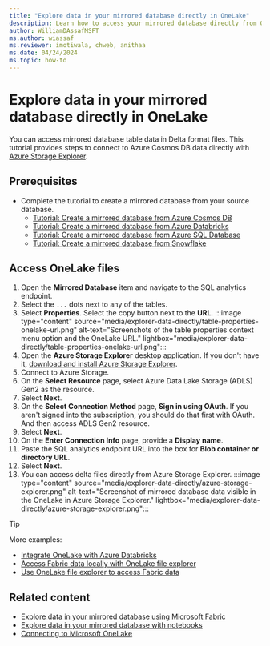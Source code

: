```yaml
---
title: "Explore data in your mirrored database directly in OneLake"
description: Learn how to access your mirrored database directly from OneLake in Delta format.
author: WilliamDAssafMSFT
ms.author: wiassaf
ms.reviewer: imotiwala, chweb, anithaa
ms.date: 04/24/2024
ms.topic: how-to
---
```

# Explore data in your mirrored database directly in OneLake

You can access mirrored database table data in Delta format files. This tutorial provides steps to connect to Azure Cosmos DB data directly with [Azure Storage Explorer](../../onelake/onelake-azure-storage-explorer.md).

## Prerequisites

- Complete the tutorial to create a mirrored database from your source database.
    - [Tutorial: Create a mirrored database from Azure Cosmos DB](azure-cosmos-db-tutorial.md)
    - [Tutorial: Create a mirrored database from Azure Databricks](azure-databricks-tutorial.md)
    - [Tutorial: Create a mirrored database from Azure SQL Database](azure-sql-database-tutorial.md)
    - [Tutorial: Create a mirrored database from Snowflake](snowflake-tutorial.md)

## Access OneLake files

1. Open the **Mirrored Database** item and navigate to the SQL analytics endpoint.
1. Select the `...` dots next to any of the tables.
1. Select **Properties**. Select the copy button next to the **URL**.
    :::image type="content" source="media/explorer-data-directly/table-properties-onelake-url.png" alt-text="Screenshots of the table properties context menu option and the OneLake URL." lightbox="media/explorer-data-directly/table-properties-onelake-url.png":::
1. Open the **Azure Storage Explorer** desktop application. If you don't have it, [download and install Azure Storage Explorer](https://azure.microsoft.com/products/storage/storage-explorer).
1. Connect to Azure Storage.
1. On the **Select Resource** page, select Azure Data Lake Storage (ADLS) Gen2 as the resource.
1. Select **Next**.
1. On the **Select Connection Method** page, **Sign in using OAuth**. If you aren't signed into the subscription, you should do that first with OAuth. And then access ADLS Gen2 resource.
1. Select **Next**.
1. On the **Enter Connection Info** page, provide a **Display name**.
1. Paste the SQL analytics endpoint URL into the box for **Blob container or directory URL**.
1. Select **Next**.
1. You can access delta files directly from Azure Storage Explorer.
    :::image type="content" source="media/explorer-data-directly/azure-storage-explorer.png" alt-text="Screenshot of mirrored database data visible in the OneLake in Azure Storage Explorer." lightbox="media/explorer-data-directly/azure-storage-explorer.png":::

> [!TIP]
> More examples:
>
> - [Integrate OneLake with Azure Databricks](../../onelake/onelake-azure-databricks.md)
> - [Access Fabric data locally with OneLake file explorer](../../onelake/onelake-file-explorer.md)
> - [Use OneLake file explorer to access Fabric data](../../onelake/onelake-file-explorer.md)

## Related content

- [Explore data in your mirrored database using Microsoft Fabric](explore.md)
- [Explore data in your mirrored database with notebooks](explore-onelake-shortcut.md)
- [Connecting to Microsoft OneLake](../../onelake/onelake-access-api.md)
